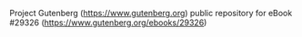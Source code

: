 Project Gutenberg (https://www.gutenberg.org) public repository for eBook #29326 (https://www.gutenberg.org/ebooks/29326)
